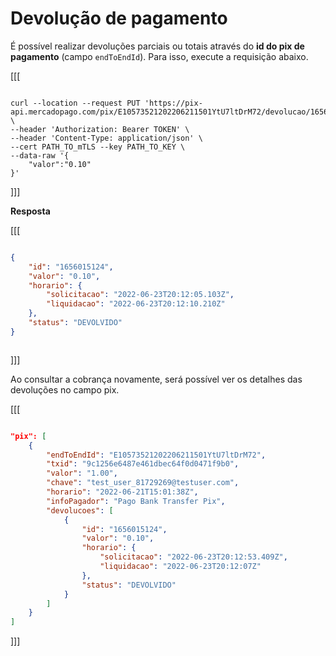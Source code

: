 # Devolução de pagamento

É possível realizar devoluções parciais ou totais através do **id do pix de pagamento** (campo `endToEndId`). Para isso, execute a requisição abaixo.

[[[
```curl

curl --location --request PUT 'https://pix-api.mercadopago.com/pix/E10573521202206211501YtU7ltDrM72/devolucao/1656015086' \
--header 'Authorization: Bearer TOKEN' \
--header 'Content-Type: application/json' \
--cert PATH_TO_mTLS --key PATH_TO_KEY \
--data-raw '{
    "valor":"0.10"
}'

```
]]]


**Resposta**

[[[
```json

{
    "id": "1656015124",
    "valor": "0.10",
    "horario": {
        "solicitacao": "2022-06-23T20:12:05.103Z",
        "liquidacao": "2022-06-23T20:12:10.210Z"
    },
    "status": "DEVOLVIDO"
}



```
]]]


Ao consultar a cobrança novamente, será possível ver os detalhes das devoluções no campo pix.

[[[
```Json

"pix": [
    {
        "endToEndId": "E10573521202206211501YtU7ltDrM72",
        "txid": "9c1256e6487e461dbec64f0d0471f9b0",
        "valor": "1.00",
        "chave": "test_user_81729269@testuser.com",
        "horario": "2022-06-21T15:01:38Z",
        "infoPagador": "Pago Bank Transfer Pix",
        "devolucoes": [
            {
                "id": "1656015124",
                "valor": "0.10",
                "horario": {
                    "solicitacao": "2022-06-23T20:12:53.409Z",
                    "liquidacao": "2022-06-23T20:12:07Z"
                },
                "status": "DEVOLVIDO"
            }
        ]
    }
]

```
]]]

